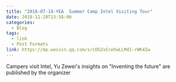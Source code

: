 ```yaml
---
title: "2018-07-18-YEA  Summer Camp Intel Visiting Tour"
date: 2018-11-20T13:58:00
categories:
  - Blog
tags:
  - link
  - Post Formats
link: https://mp.weixin.qq.com/s/cDG2vCcehwLLMd1-rWK4Iw
---
```

Campers visit Intel, Yu Zewei's insights on "Inventing the future" are published by the organizer 
